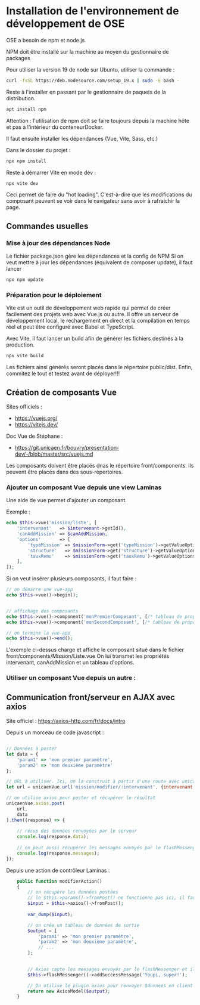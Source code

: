 # Installation de l'environnement de développement de OSE

OSE a besoin de npm et node.js

NPM doit être installé sur la machine au moyen du gestionnaire de packages

Pour utiliser la version 19 de node sur Ubuntu, utiliser la commande :

```bash
curl -fsSL https://deb.nodesource.com/setup_19.x | sudo -E bash -
```

Reste à l'installer en passant par le gestionnaire de paquets de la distribution.
```bash
apt install npm
```

Attention : l'utilisation de npm doit se faire toujours depuis la machine hôte et pas à l'intérieur du conteneurDocker.

Il faut ensuite installer les dépendances (Vue, Vite, Sass, etc.)

Dans le dossier du projet :
```bash
npx npm install
```

Reste à démarrer Vite en mode dév :

```bash
npx vite dev
```

Ceci permet de faire du "hot loading". C'est-à-dire que les modifications du composant peuvent se voir dans le navigateur sans avoir à rafraichir la page.



## Commandes usuelles

### Mise à jour des dépendances Node

Le fichier package.json gère les dépendances et la config de NPM
Si on veut mettre à jour les dépendances (équivalent de composer update), il faut lancer

```bash
npx npm update
```

### Préparation pour le déploiement

Vite est un outil de développement web rapide qui permet de créer facilement
des projets web avec Vue.js ou autre.
Il offre un serveur de développement local, le rechargement en direct et la compilation en temps réel
et peut être configuré avec Babel et TypeScript.

Avec Vite, il faut lancer un build afin de générer les fichiers destinés à la production.

```bash
npx vite build
```

Les fichiers ainsi générés seront placés dans le répertoire public/dist.
Enfin, commitez le tout et testez avant de déployer!!!



## Création de composants Vue


Sites officiels :
- https://vuejs.org/
- https://vitejs.dev/

Doc Vue de Stéphane : 
- https://git.unicaen.fr/bouvry/presentation-dev/-/blob/master/src/vuejs.md

Les composants doivent être placés dnas le répertoire front/components.
Ils peuvent être placés dans des sous-répertoires.

### Ajouter un composant Vue depuis une view Laminas

Une aide de vue permet d'ajouter un composant.

Exemple :

```php
echo $this->vue('mission/liste', [
    'intervenant'   => $intervenant->getId(),
    'canAddMission' => $canAddMission,
    'options'       => [
        'typeMission' => $missionForm->get('typeMission')->getValueOptions(),
        'structure'   => $missionForm->get('structure')->getValueOptions(),
        'tauxRemu'    => $missionForm->get('tauxRemu')->getValueOptions(),
    ],
]);
```

Si on veut insérer plusieurs composants, il faut faire :

```php
// on démarre une vue-app
echo $this->vue()->begin();


// affichage des composants
echo $this->vue()->component('monPremierComposant', [/* tableau de propriétés */]);
echo $this->vue()->component('monSecondComposant', [/* tableau de propriétés */]);

// on termine la vue-app
echo $this->vue()->end();
```

L'exemple ci-dessus charge et affiche le composant situé dans le fichier front/components/Mission/Liste.vue
On lui transmet les propriétés intervenant, canAddMission et un tableau d'options.

### Utiliser un composant Vue depuis un autre :
<template>
    <!-- Utilisation du "popover" comme sous-composant -->
    <popover title="Mon titre cool"></popover>
</template>

<script>

// import "absolu, depuis le répertoire /front/components
import popover from '@components/Application/Popover.vue';

// import relatif, depuis le répertoire du composant actuel
import popover from '../../Application/Popover.vue';

// import d'un composant dans le même répertoire que l'actuel
import popover from './Popover.vue';

// dans tous les cas, on a choisi d'appeler localement le composant "popover" 

export default {
    name: 'Mission',
    components: {
        popover // on déclare l'usage du composant ici
    }
}

</script>


## Communication front/serveur en AJAX avec axios

Site officiel : https://axios-http.com/fr/docs/intro

Depuis un morceau de code javascript :
```js

// Données à poster
let data = {
    'param1' => 'mon premier paramètre',
    'param2' => 'mon deuxième paramètre'
};

// URL à utiliser. Ici, on la construit à partir d'une route avec unicaenVue.url
let url = unicaenVue.url('mission/modifier/:intervenant', {intervenant: 1000000}); 

// on utilise axios pour poster et récupérer le résultat
unicaenVue.axios.post(
    url,
    data
).then((response) => {
    
    // récup des données renvoyées par le serveur
    console.log(response.data);
    
    // on peut aussi récupérer les messages envoyés par le flashMessenger :
    console.log(response.messages);
});
```

Depuis une action de contrôleur Laminas :

```php
    public function modifierAction()
    {
        // on récupère les données postées
        // le $this->params()->fromPost() ne fonctionne pas ici, il faut passer par axios, mais la syntaxe est identique
        $input = $this->axios()->fromPost();
        
        var_dump($input);

        // on crée un tableau de données de sortie
        $output = [
            'param1' => 'mon premier paramètre',
            'param2' => 'mon deuxième paramètre',
            // ...
        ];

        
        // Axios capte les messages envoyés par le flashMessenger et il les transfère au client
        $this->flashMessenger()->addSuccessMessage('Youpi, super!');

        // On utilise le plugin axios pour renvoyer $donnees en client qui récupèrera les valeurs dans le response.data
        return new AxiosModel($output);
    }
```